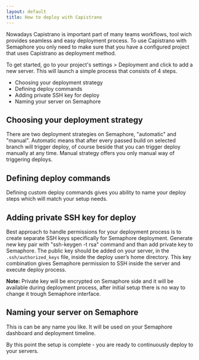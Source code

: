 ```yaml
---
layout: default
title: How to deploy with Capistrano
---
```


Nowadays Capistrano is important part of many teams workflows, tool wich provides seamless and easy deployment process. To use Capistrano with Semaphore you only need to make sure that you have a configured project that uses Capistrano as deployment method.

To get started, go to your project's settings > Deployment and click to add a new server. This will launch a simple process that consists of 4 steps.

- Choosing your deployment strategy
- Defining deploy commands
- Adding private SSH key for deploy
- Naming your server on Semaphore


## Choosing your deployment strategy

There are two deployment strategies on Semaphore, "automatic" and "manual".
Automatic means that after every passed build on selected branch  will trigger deploy, of course beside that you can trigger deploy manually at any time.
Manual strategy offers you only manual way of triggering deploys.

## Defining deploy commands

Defining custom deploy commands gives you ability to name your  deploy steps which will match your setup needs.

## Adding private SSH key for deploy

Best approach to handle permissions for your deployment process is to create separate SSH keys specifically for Semaphore deployment.
Generate new key pair with "ssh-keygen -t rsa" command and than add private key to Semaphore.
The public key should be added on your server, in the `.ssh/authorized_keys` file, inside the deploy user’s home directory. This key combination gives Semaphore permission to SSH inside the server and execute deploy process.

**Note:** Private key will be encrypted on Semaphore side and it will be available during deployment process, after initial setup there is no way to change it trough Semaphore interface.

## Naming your server on Semaphore

This is can be any name you like. It will be used on your Semaphore dashboard and deployment timeline.

By this point the setup is complete - you are ready to continuously deploy to your servers.